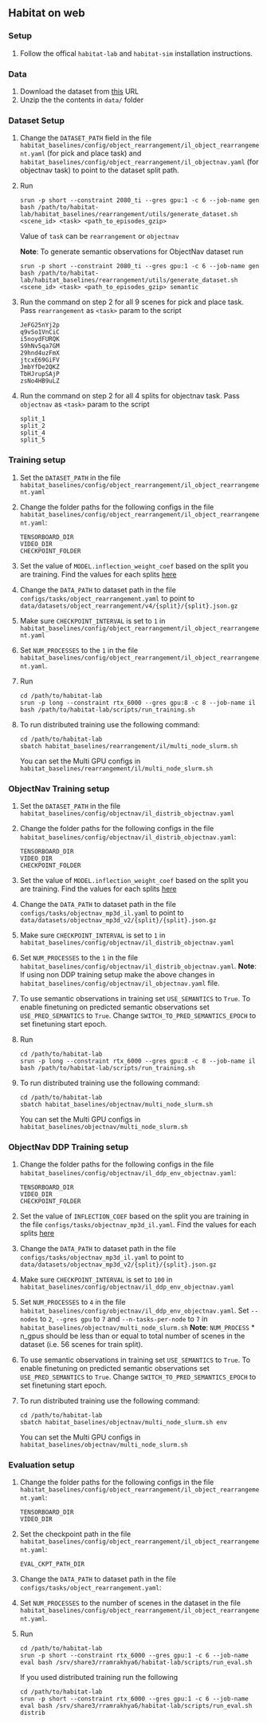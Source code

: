 ## Habitat on web

### Setup

1. Follow the offical `habitat-lab` and `habitat-sim` installation instructions.

### Data

1. Download the dataset from [this](https://habitat-on-web.s3.amazonaws.com/data/assets/data.zip) URL
2. Unzip the the contents in `data/` folder

### Dataset Setup
1. Change the `DATASET_PATH` field in the file `habitat_baselines/config/object_rearrangement/il_object_rearrangement.yaml` (for pick and place task) and `habitat_baselines/config/object_rearrangement/il_objectnav.yaml` (for objectnav task) to point to the dataset split path. 

2. Run
    ```
    srun -p short --constraint 2080_ti --gres gpu:1 -c 6 --job-name gen bash /path/to/habitat-lab/habitat_baselines/rearrangement/utils/generate_dataset.sh <scene_id> <task> <path_to_episodes_gzip>
    ```
    Value of `task` can be `rearrangement` or `objectnav`

    **Note**: To generate semantic observations for ObjectNav dataset run
    ```
    srun -p short --constraint 2080_ti --gres gpu:1 -c 6 --job-name gen bash /path/to/habitat-lab/habitat_baselines/rearrangement/utils/generate_dataset.sh <scene_id> <task> <path_to_episodes_gzip> semantic
    ```

3. Run the command on step 2 for all 9 scenes for pick and place task. Pass `rearrangement` as `<task>` param to the script
    ```
    JeFG25nYj2p
    q9vSo1VnCiC
    i5noydFURQK
    S9hNv5qa7GM
    29hnd4uzFmX
    jtcxE69GiFV
    JmbYfDe2QKZ
    TbHJrupSAjP
    zsNo4HB9uLZ
    ```

4. Run the command on step 2 for all 4 splits for objectnav task. Pass `objectnav` as `<task>` param to the script
    ```
    split_1
    split_2
    split_4
    split_5
    ```

### Training setup

1. Set the `DATASET_PATH` in the file `habitat_baselines/config/object_rearrangement/il_object_rearrangement.yaml`

2. Change the folder paths for the following configs in the file `habitat_baselines/config/object_rearrangement/il_object_rearrangement.yaml`:
    ```
    TENSORBOARD_DIR
    VIDEO_DIR
    CHECKPOINT_FOLDER
    ```
3. Set the value of `MODEL.inflection_weight_coef` based on the split you are training. Find the values for each splits [here](https://www.notion.so/ab2173d31ce3425a97a4fad874920b5d?v=65c29317d4494122918b56e63e421dad)

4. Change the `DATA_PATH` to dataset path in the file `configs/tasks/object_rearrangement.yaml` to point to `data/datasets/object_rearrangement/v4/{split}/{split}.json.gz`

5. Make sure `CHECKPOINT_INTERVAL` is set to `1` in `habitat_baselines/config/object_rearrangement/il_object_rearrangement.yaml`

6. Set `NUM_PROCESSES` to the `1` in the file `habitat_baselines/config/object_rearrangement/il_object_rearrangement.yaml`.

7. Run
    ```
    cd /path/to/habitat-lab
    srun -p long --constraint rtx_6000 --gres gpu:8 -c 8 --job-name il bash /path/to/habitat-lab/scripts/run_training.sh
    ```

9. To run distributed training use the following command:
    ```
    cd /path/to/habitat-lab
    sbatch habitat_baselines/rearrangement/il/multi_node_slurm.sh
    ```
    You can set the Multi GPU configs in `habitat_baselines/rearrangement/il/multi_node_slurm.sh`


### ObjectNav Training setup

1. Set the `DATASET_PATH` in the file `habitat_baselines/config/objectnav/il_distrib_objectnav.yaml`

2. Change the folder paths for the following configs in the file `habitat_baselines/config/objectnav/il_distrib_objectnav.yaml`:
    ```
    TENSORBOARD_DIR
    VIDEO_DIR
    CHECKPOINT_FOLDER
    ```
3. Set the value of `MODEL.inflection_weight_coef` based on the split you are training. Find the values for each splits [here](https://www.notion.so/ab2173d31ce3425a97a4fad874920b5d?v=65c29317d4494122918b56e63e421dad)

4. Change the `DATA_PATH` to dataset path in the file `configs/tasks/objectnav_mp3d_il.yaml` to point to `data/datasets/objectnav_mp3d_v2/{split}/{split}.json.gz`

5. Make sure `CHECKPOINT_INTERVAL` is set to `1` in `habitat_baselines/config/objectnav/il_distrib_objectnav.yaml`

6. Set `NUM_PROCESSES` to the `1` in the file `habitat_baselines/config/objectnav/il_distrib_objectnav.yaml`.
    **Note**: If using non DDP training setup make the above changes in `habitat_baselines/config/objectnav/il_objectnav.yaml` file.

7. To use semantic observations in training set `USE_SEMANTICS` to `True`. To enable finetuning on predicted semantic observations set `USE_PRED_SEMANTICS` to `True`. Change `SWITCH_TO_PRED_SEMANTICS_EPOCH` to set finetuning start epoch.

8. Run
    ```
    cd /path/to/habitat-lab
    srun -p long --constraint rtx_6000 --gres gpu:8 -c 8 --job-name il bash /path/to/habitat-lab/scripts/run_training.sh
    ```

10. To run distributed training use the following command:
    ```
    cd /path/to/habitat-lab
    sbatch habitat_baselines/objectnav/multi_node_slurm.sh
    ```
    You can set the Multi GPU configs in `habitat_baselines/objectnav/multi_node_slurm.sh`


### ObjectNav DDP Training setup

1. Change the folder paths for the following configs in the file `habitat_baselines/config/objectnav/il_ddp_env_objectnav.yaml`:
    ```
    TENSORBOARD_DIR
    VIDEO_DIR
    CHECKPOINT_FOLDER
    ```

2. Set the value of `INFLECTION_COEF` based on the split you are training in the file `configs/tasks/objectnav_mp3d_il.yaml`. Find the values for each splits [here](https://www.notion.so/ab2173d31ce3425a97a4fad874920b5d?v=65c29317d4494122918b56e63e421dad)

3. Change the `DATA_PATH` to dataset path in the file `configs/tasks/objectnav_mp3d_il.yaml` to point to `data/datasets/objectnav_mp3d_v2/{split}/{split}.json.gz`

4. Make sure `CHECKPOINT_INTERVAL` is set to `100` in `habitat_baselines/config/objectnav/il_ddp_env_objectnav.yaml`

5. Set `NUM_PROCESSES` to `4` in the file `habitat_baselines/config/objectnav/il_ddp_env_objectnav.yaml`. Set `--nodes` to `2`, `--gres gpu` to `7` and `--n-tasks-per-node` to `7` in `habitat_baselines/objectnav/multi_node_slurm.sh`
    **Note**: `NUM_PROCESS` * n_gpus should be less than or equal to total number of scenes in the dataset (i.e. 56 scenes for train split).

6. To use semantic observations in training set `USE_SEMANTICS` to `True`. To enable finetuning on predicted semantic observations set `USE_PRED_SEMANTICS` to `True`. Change `SWITCH_TO_PRED_SEMANTICS_EPOCH` to set finetuning start epoch.

7. To run distributed training use the following command:
    ```
    cd /path/to/habitat-lab
    sbatch habitat_baselines/objectnav/multi_node_slurm.sh env
    ```
    You can set the Multi GPU configs in `habitat_baselines/objectnav/multi_node_slurm.sh`



### Evaluation setup

1. Change the folder paths for the following configs in the file `habitat_baselines/config/object_rearrangement/il_object_rearrangement.yaml`:
    ```
    TENSORBOARD_DIR
    VIDEO_DIR
    ```

2. Set the checkpoint path in the file `habitat_baselines/config/object_rearrangement/il_object_rearrangement.yaml`:
    ```
    EVAL_CKPT_PATH_DIR
    ```

3. Change the `DATA_PATH` to dataset path in the file `configs/tasks/object_rearrangement.yaml`:

4. Set `NUM_PROCESSES` to the number of scenes in the dataset in the file `habitat_baselines/config/object_rearrangement/il_object_rearrangement.yaml`.

5. Run
    ```
    cd /path/to/habitat-lab
    srun -p short --constraint rtx_6000 --gres gpu:1 -c 6 --job-name eval bash /srv/share3/rramrakhya6/habitat-lab/scripts/run_eval.sh
    ```
    
    If you used distributed training run the following
    ```
    cd /path/to/habitat-lab
    srun -p short --constraint rtx_6000 --gres gpu:1 -c 6 --job-name eval bash /srv/share3/rramrakhya6/habitat-lab/scripts/run_eval.sh distrib
    ```
